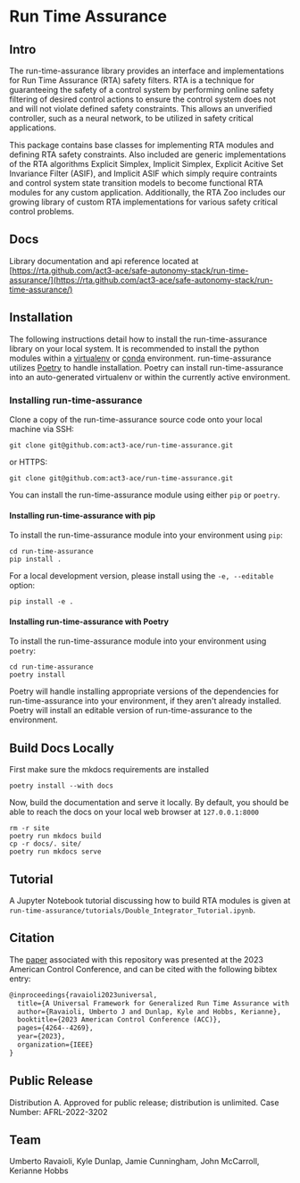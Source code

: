 # Run Time Assurance

## Intro

The run-time-assurance library provides an interface and implementations for Run Time Assurance (RTA) safety filters. RTA is a technique for guaranteeing the safety of a control system by performing online safety filtering of desired control actions to ensure the control system does not and will not violate defined safety constraints. This allows an unverified controller, such as a neural network, to be utilized in safety critical applications.

This package contains base classes for implementing RTA modules and defining RTA safety constraints. Also included are generic implementations of the RTA algorithms Explicit Simplex, Implicit Simplex, Explicit Acitive Set Invariance Filter (ASIF), and Implicit ASIF which simply require contraints and control system state transition models to become functional RTA modules for any custom application. Additionally, the RTA Zoo includes our growing library of custom RTA implementations for various safety critical control problems.

## Docs

Library documentation and api reference located at [https://rta.github.com/act3-ace/safe-autonomy-stack/run-time-assurance/](https://rta.github.com/act3-ace/safe-autonomy-stack/run-time-assurance/)

## Installation

The following instructions detail how to install
the run-time-assurance library on your local system.
It is recommended to install the python modules within
a [virtualenv](https://virtualenv.pypa.io/en/stable/#)
or [conda](https://docs.conda.io/projects/conda/en/latest/index.html) environment.
run-time-assurance utilizes [Poetry](https://python-poetry.org/) to handle installation.
Poetry can install run-time-assurance into an auto-generated virtualenv or within the currently active environment.

### Installing run-time-assurance

Clone a copy of the run-time-assurance source code
onto your local machine via SSH:

```shell
git clone git@github.com:act3-ace/run-time-assurance.git
```

or HTTPS:

```shell
git clone git@github.com:act3-ace/run-time-assurance.git
```

You can install the run-time-assurance module using either `pip` or `poetry`.

#### Installing run-time-assurance with pip

To install the run-time-assurance module into your
environment using `pip`:

```shell
cd run-time-assurance
pip install .
```

For a local development version, please install
using the `-e, --editable` option:

```shell
pip install -e .
```

#### Installing run-time-assurance with Poetry

To install the run-time-assurance module into your
environment using `poetry`:

```shell
cd run-time-assurance
poetry install
```

Poetry will handle installing appropriate versions of the dependencies for run-time-assurance into your environment, if they aren't already installed.  Poetry will install an editable version of run-time-assurance to the environment.

## Build Docs Locally

First make sure the mkdocs requirements are installed

```shell
poetry install --with docs
```

Now, build the documentation and serve it locally. By default, you should be able to reach the docs on your local web browser at `127.0.0.1:8000`

```shell
rm -r site
poetry run mkdocs build
cp -r docs/. site/
poetry run mkdocs serve
```

## Tutorial

A Jupyter Notebook tutorial discussing how to build RTA modules is given at `run-time-assurance/tutorials/Double_Integrator_Tutorial.ipynb`.

## Citation

The [paper](https://arxiv.org/pdf/2209.01120.pdf) associated with this repository was presented at the 2023 American Control Conference, and can be cited with the following bibtex entry:

```tex
@inproceedings{ravaioli2023universal,
  title={A Universal Framework for Generalized Run Time Assurance with JAX Automatic Differentiation},
  author={Ravaioli, Umberto J and Dunlap, Kyle and Hobbs, Kerianne},
  booktitle={2023 American Control Conference (ACC)},
  pages={4264--4269},
  year={2023},
  organization={IEEE}
}
```

## Public Release

Distribution A. Approved for public release; distribution is unlimited. Case Number: AFRL-2022-3202

## Team

Umberto Ravaioli,
Kyle Dunlap,
Jamie Cunningham,
John McCarroll,
Kerianne Hobbs
